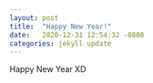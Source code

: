 ```yaml
---
layout: post
title:  "Happy New Year!"
date:   2020-12-31 12:54:32 -0800
categories: jekyll update
---
```

Happy New Year XD 
